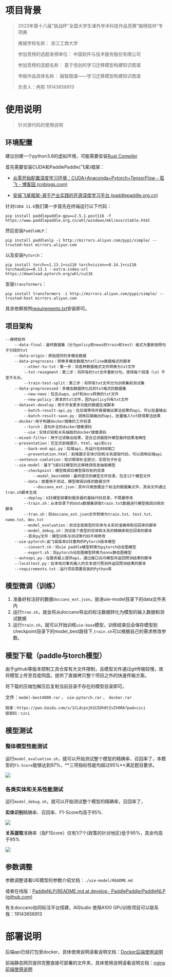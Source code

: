# 项目背景
> 2023年第十八届“挑战杯”全国大学生课外学术科技作品竞赛“揭榜挂帅”专项赛
>
> 推报学校名称： 浙江工商大学
>
> 参加竞榜的选题发榜单位： 中国软件与技术服务股份有限公司
>
> 参加竞榜的选题名称： 基于信创的学习迁移模型构建知识图谱
>
> 申报作品具体名称： 融智图谱——学习迁移模型构建知识图谱
>
> 负责人：冉熙 19143656913

# 使用说明

> 针对源代码的使用说明

## 环境配置

建议创建一个python3.8的虚拟环境，可能需要安装[Rust Compiler](https://blog.csdn.net/qq_42103091/article/details/123751444)

首先需要安装CUDA和PaddlePaddle(飞桨)框架：

- [从零开始配置深度学习环境：CUDA+Anaconda+Pytorch+TensorFlow - 孤飞 - 博客园 (cnblogs.com)](https://www.cnblogs.com/ranxi169/p/17318803.html)

- [安装飞桨框架-源于产业实践的开源深度学习平台 (paddlepaddle.org.cn)](https://www.paddlepaddle.org.cn/install/quick?docurl=/documentation/docs/zh/install/pip/windows-pip.html)

针对`CUDA 11.6`我们第一步首先在终端运行以下代码：

```
pip install paddlepaddle-gpu==2.5.1.post116 -f https://www.paddlepaddle.org.cn/whl/windows/mkl/avx/stable.html
```

然后安装`PaddleNLP`：

```
pip install paddlenlp -i http://mirrors.aliyun.com/pypi/simple/ --trusted-host mirrors.aliyun.com
```

以及安装`Pytorch`：
```
pip install torch==1.13.1+cu116 torchvision==0.14.1+cu116 torchaudio==0.13.1 --extra-index-url https://download.pytorch.org/whl/cu116
```

安装`transformers`：

```
pip install transformers -i http://mirrors.aliyun.com/pypi/simple/ --trusted-host mirrors.aliyun.com
```

其余依赖按照[requirements.txt](./requirements.txt)安装即可。

## 项目架构

```
--揭榜挂帅
	--data-final：最终数据集（分为policy和news的train和test）格式为重新按照句子分段的txt
	--data-origin：原始提供的多模态数据
	--data-preprocess：转换多模态数据为txtline数据格式的脚本
		--other-to-txt：第一步：将各种数据格式文件转换为txt文件
		--txt-resegment：第二步：将所有的txt文件重新分句，使得每个段落（\n）不至于太长。
		--train-test-split：第三步：将所有txt文件分为训练集和测试集
	--data-preprocessed：多模态数据转化后的txt格式的数据集
		--new-news：包含从wps、pdf和docx转换的txt文件
		--new-policy：原本的txt文件，因为policy只有txt文件
	--dataset-develop：用于开发更多功能的数据生成脚本
	    --batch-result-api.py：在后端等待并直接输出算法结果的api，可以批量输出
	    --batch-result-save.py：调用后端输出的api，批量输入txt获得算法结果
	--docker:用于构建docker镜像的工作目录
		--torch：语句补全的docker镜像源码
	    --uie：实体识别和关系抽取的docker镜像源码
	--mixed-filter：用于过滤输出结果，混合过滤器提升模型最终结果准确性
	--presentation：交互式前端展示，html，api和css
	    --back-end-api.py：后端api，先运行在888端口
	    --presentation.html：前端展示实体识别和关系提取代码，可以调用后端api
	--sentence-comletion：知识框架补全部分，实现句子补全
	--uie-model：基于飞桨UIE模型的迁移微调信息抽取模型
		--checkpoint：模型微调后模型保存到的目录
			--model_best4000：最终提交的模型文件目录，包含12个模型文件
		--data：放置用于测试、模型微调训练的数据文件
			--doccano_ext.json：其中只用放置这个标注的数据集文件，其余文件通过tran.sh脚本生成
		--deploy：UIE模型部署到服务器的基础代码目录，不需要修改
		--train.sh：从本目录下的data数据集获取train.txt数据进行模型微调训练的脚本
		--tran.sh：将doccano_ext.json文件转换为train.txt、test.txt、name.txt、dev.txt
		--model_evaluation：测试全部类型的实体与关系的准确率和召回率的脚本
		--model_debug.sh：测试各个类型的实体和关系的精确率和召回率的脚本
		--其余py文件：模型训练与测试等代码不用修改
	--uie-pytorch:由飞桨版本UIE重构的Pytorch版本模型
		--convert.sh：将uie paddle模型转换为pytorch动态图模型
		--export.sh：将pytorch动态图模型转换为onnx静态图模型
	--autoapi.py：在服务器上提供api，通过接口访问模型并返回预测结果的脚本
	--localtest.py：在本地对事先输入的文本进行预测并返回预测结果的脚本
	--requirements.txt：运行项目需要安装的Python库	
```

## 模型微调（训练）

1. 准备好标注好的数据`doccano_ext.json`，放进uie-model目录下的data文件夹内
2. 运行`tran.sh`，就会将从doccano导出的标注数据转化为模型的输入数据和测试数据
3. 运行`train.sh`，就可以开始训练`uie-base`模型，训练结束后会保存模型到checkpoint目录下的model_best路径下,`train.sh`可以根据自己的需求修改参数。

## 模型下载（paddle与torch模型）

由于github等版本控制工具仓库有大文件限制，且模型文件通过git传输较慢，故将模型上传至百度网盘。提供了直接拷贝整个项目之外的快速传输方案。

将下载的压缩包解压后复制当前目录不存在的模型目录即可。

文件：`model-best4000.rar` 、 `uie-pytorch.rar` 、 `docker.rar`

```
链接：https://pan.baidu.com/s/1CLdcpnjK2CEDh0tZvZV6RA?pwd=czci 
提取码：czci 
```

## 模型测试

### 整体模型性能测试

运行`model_evaluation.sh`，就可以开始测试整个模型的精确率、召回率了，本模型的`F1-Score`能够达到97%，**三项指标性能均超过95%**满足题目要求。

![](https://raw.githubusercontent.com/ranxi2001/blog-imgs/main/img/20230911212055.png)

### 各类实体和关系性能测试

运行`model_debug.sh`，就可以开始测试整个模型的精确率，召回率了，

**实体识别**精确率、召回率、F1-Score均高于95%.

![](https://raw.githubusercontent.com/ranxi2001/blog-imgs/main/img/指标1.png)

**关系提取**准确率（指F1Score）仅有1/7个(政策的针对地区)低于95%，其余均高于95%

![](https://raw.githubusercontent.com/ranxi2001/blog-imgs/main/img/指标2.png)

## 参数调整

参数调整请看UIE模型的参数介绍文档：`./uie-model/README.md`

或者在线版：[PaddleNLP/README.md at develop · PaddlePaddle/PaddleNLP (github.com)](https://github.com/PaddlePaddle/PaddleNLP/blob/develop/model_zoo/uie/README.md#模型微调)

有关doccano协同标注平台搭建，AIStudio 使用A100 GPU训练项目可以联系我：19143656913

# 部署说明

后端api已经打包至docker，具体使用说明请看说明文档：[Docker后端使用说明](./docker/README-docker.md)

前端静态网页提供完整直接可部署的文件夹，具体使用说明请看说明文档：[nginx前端使用说明](./presentation/frontend/README-frontend.md)